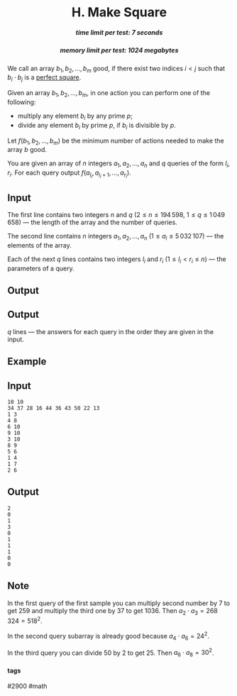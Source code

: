 <h1 style='text-align: center;'> H. Make Square</h1>

<h5 style='text-align: center;'>time limit per test: 7 seconds</h5>
<h5 style='text-align: center;'>memory limit per test: 1024 megabytes</h5>

We call an array $b_1, b_2, \ldots, b_m$ good, if there exist two indices $i < j$ such that $b_i \cdot b_j$ is a [perfect square](https://en.wikipedia.org/wiki/Square_number).

Given an array $b_1, b_2, \ldots, b_m$, in one action you can perform one of the following: 

* multiply any element $b_i$ by any prime $p$;
* divide any element $b_i$ by prime $p$, if $b_i$ is divisible by $p$.

Let $f(b_1, b_2, \ldots, b_m)$ be the minimum number of actions needed to make the array $b$ good.

You are given an array of $n$ integers $a_1, a_2, \ldots, a_n$ and $q$ queries of the form $l_i, r_i$. For each query output $f(a_{l_i}, a_{l_i + 1}, \ldots, a_{r_i})$.

## Input

The first line contains two integers $n$ and $q$ ($2 \le n \le 194\,598$, $1 \le q \le 1\,049\,658$) — the length of the array and the number of queries.

The second line contains $n$ integers $a_1, a_2, \ldots, a_n$ ($1 \le a_i \le 5\,032\,107$) — the elements of the array.

Each of the next $q$ lines contains two integers $l_i$ and $r_i$ ($1 \le l_i < r_i \le n$) — the parameters of a query.

## Output

## Output

 $q$ lines — the answers for each query in the order they are given in the input.

## Example

## Input


```
10 10  
34 37 28 16 44 36 43 50 22 13  
1 3  
4 8  
6 10  
9 10  
3 10  
8 9  
5 6  
1 4  
1 7  
2 6  

```
## Output


```
2  
0  
1  
3  
0  
1  
1  
1  
0  
0  

```
## Note

In the first query of the first sample you can multiply second number by 7 to get 259 and multiply the third one by 37 to get 1036. Then $a_2 \cdot a_3 = 268\,324 = 518^2$.

In the second query subarray is already good because $a_4 \cdot a_6 = 24^2$.

In the third query you can divide 50 by 2 to get 25. Then $a_6 \cdot a_8 = 30^2$.



#### tags 

#2900 #math 
